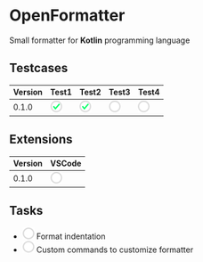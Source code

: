 # OpenFormatter
Small formatter for **Kotlin** programming language


## Testcases
|Version   |Test1       |Test2       |Test3       |Test4       |
|----------|------------|------------|------------|------------|
|0.1.0     |![](_/c.png)|![](_/c.png)|![](_/u.png)|![](_/u.png)|


## Extensions
|Version   |VSCode      |
|----------|------------|
|0.1.0     |![](_/u.png)|

## Tasks
- ![](_/u.png) Format indentation
- ![](_/u.png) Custom commands to customize formatter